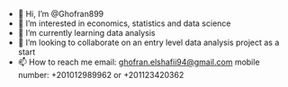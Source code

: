 - 👋 Hi, I’m @Ghofran899
- 👀 I’m interested in economics, statistics and data science
- 🌱 I’m currently learning data analysis
- 💞️ I’m looking to collaborate on an entry level data analysis project as a start
- 📫 How to reach me email: ghofran.elshafii94@gmail.com 
mobile number: +201012989962 or +201123420362


<!---
Ghofran899/Ghofran899 is a ✨ special ✨ repository because its `README.md` (this file) appears on your GitHub profile.
You can click the Preview link to take a look at your changes.
--->
